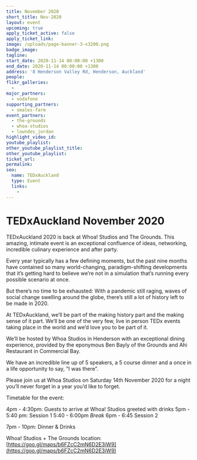 ```yaml
---
title: November 2020
short_title: Nov-2020
layout: event
upcoming: true
apply_ticket_active: false
apply_ticket_link:
image: /uploads/page-banner-3-x3200.png
badge_image:
tagline:
start_date: 2020-11-14 00:00:00 +1300
end_date: 2020-11-14 00:00:00 +1300
address: '8 Henderson Valley Rd, Henderson, Auckland'
people:
flikr_galleries:
  -
major_partners:
  - vodafone
supporting_partners:
  - smales-farm
event_partners:
  - the-grounds
  - whoa-studios
  - lowndes_jordan
highlight_video_id:
youtube_playlist:
other_youtube_playlist_title:
other_youtube_playlist:
ticket_url:
permalink:
seo:
  name: TEDxAuckland
  type: Event
  links:
    -
---
```


# TEDxAuckland November 2020

TEDxAuckland 2020 is back at Whoa\! Studios and The Grounds. This amazing, intimate event is an exceptional confluence of ideas, networking, incredible culinary experience and after party.

Every year typically has a few defining moments, but the past nine months have contained so many world-changing, paradigm-shifting developments that it’s getting hard to believe we’re not in a simulation that’s running every possible scenario at once.

But there’s no time to be exhausted: With a pandemic still raging, waves of social change swelling around the globe, there’s still a lot of history left to be made in 2020.

At TEDxAuckland, we’ll be part of the making history part and the making sense of it part. We’ll be one of the very few, live in person TEDx events taking place in the world and we’d love you to be part of it.

We’ll be hosted by Whoa Studios in Henderson with an exceptional dining experience, provided by the eponymous Ben Bayly of the Grounds and Ahi Restaurant in Commercial Bay.

We have an incredible line up of 5 speakers, a 5 course dinner and a once in a life opportunity to say, “I was there”.

Please join us at Whoa Studios on Saturday 14th November 2020 for a night you’ll never forget in a year you’d like to forget.

Timetable for the event:

4pm - 4:30pm: Guests to arrive at Whoa! Studios greeted with drinks
5pm - 5:40 pm: Session 1
5:40 - 6:00pm *Break*
6pm - 6:45 Session 2

7pm - 10pm: Dinner & Drinks

Whoa\! Studios + The Grounds location: [https://goo.gl/maps/b6FZcC2mN6D2E3iW9](https://goo.gl/maps/b6FZcC2mN6D2E3iW9)